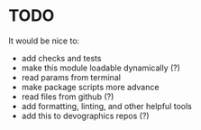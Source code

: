 # TODO

It would be nice to:
- add checks and tests
- make this module loadable dynamically (?)
- read params from terminal
- make package scripts more advance
- read files from github (?)
- add formatting, linting, and other helpful tools
- add this to devographics repos (?)
